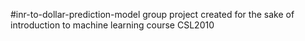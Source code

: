 #inr-to-dollar-prediction-model
group project created for the sake of introduction to machine learning course CSL2010
